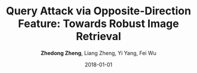 ---
title: "Query Attack via Opposite-Direction Feature: Towards Robust Image Retrieval"
collection: publications
permalink: /publication/2018-01-01-Query-Attack-via-Opposite-Direction-Feature-Towards-Robust-Image-Retrieval
date: 2018-01-01
doi: 
venue: 'arXiv preprint arXiv:1809.02681'
author: '<strong>Zhedong Zheng</strong>,  Liang Zheng,  Yi Yang,  Fei Wu'
citation: ' Zhedong Zheng,  Liang Zheng,  Yi Yang,  Fei Wu, &quot;Query Attack via Opposite-Direction Feature: Towards Robust Image Retrieval.&quot; arXiv preprint arXiv:1809.02681, 2018.'
pub_year: '2018'
bib: >
    
    @article{zheng2018query,  
    author = "Zheng, Zhedong and Zheng, Liang and Yang, Yi and Wu, Fei",  
    title = "Query Attack via Opposite-Direction Feature: Towards Robust Image Retrieval",  
    journal = "arXiv preprint arXiv:1809.02681",  
    year = "2018"
    }
    

---